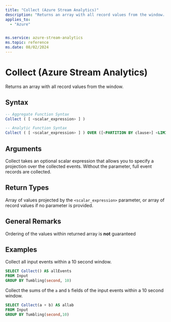 ```yaml
---
title: "Collect (Azure Stream Analytics)"
description: "Returns an array with all record values from the window. "
applies_to: 
  - "Azure"


ms.service: azure-stream-analytics
ms.topic: reference
ms.date: 08/02/2024
---
```


# Collect (Azure Stream Analytics)
Returns an array with all record values from the window.

 
 ## Syntax  
  
```SQL
-- Aggregate Function Syntax
Collect ( [ <scalar_expression> ] )

-- Analytic Function Syntax
Collect ( [ <scalar_expression> ] ) OVER ([<PARTITION BY clause>] <LIMIT DURATION clause> [<WHEN clause>])
```  
  
## Arguments
Collect takes an optional scalar expression that allows you to specify a projection over the collected events. Without the parameter, full event records are collected.
  
## Return Types  
Array of values projected by the `<scalar_expression>` parameter, or array of record values if no parameter is provided.  

## General Remarks
Ordering of the values within returned array is **not** guaranteed

## Examples

Collect all input events within a 10 second window.

```SQL  
SELECT Collect() AS allEvents 
FROM Input 
GROUP BY Tumbling(second, 10) 
```

Collect the sums of the `a` and `b` fields of the input events within a 10 second window.

```SQL  
SELECT Collect(a + b) AS allab 
FROM Input 
GROUP BY Tumbling(second,10) 
```
